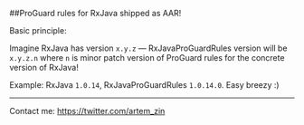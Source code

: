 ##ProGuard rules for RxJava shipped as AAR!

Basic principle:

Imagine RxJava has version `x.y.z` — RxJavaProGuardRules version will be `x.y.z.n` where `n` is minor patch version of ProGuard rules for the concrete version of RxJava!

Example: RxJava `1.0.14`, RxJavaProGuardRules `1.0.14.0`. Easy breezy :)

------------

Contact me: https://twitter.com/artem_zin
